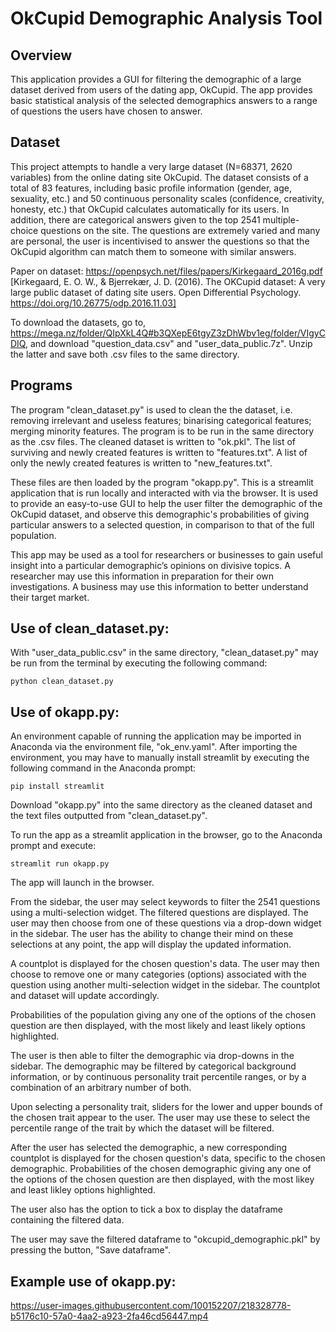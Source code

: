 # OkCupid Demographic Analysis Tool

## Overview

This application provides a GUI for filtering the demographic of a large dataset derived from users of the dating app, OkCupid. The app provides basic statistical analysis of the selected demographics answers to a range of questions the users have chosen to answer.

## Dataset

This project attempts to handle a very large dataset (N=68371, 2620 variables) from the online dating site OkCupid. The dataset consists of a total of 83 features, including basic profile information (gender, age, sexuality, etc.) and 50 continuous personality scales (confidence, creativity, honesty, etc.) that OkCupid calculates automatically for its users. In addition, there are categorical answers given to the top 2541 multiple-choice questions on the site. The questions are extremely varied and many are personal, the user is incentivised to answer the questions so that the OkCupid algorithm can match them to someone with similar answers.

Paper on dataset: https://openpsych.net/files/papers/Kirkegaard_2016g.pdf [Kirkegaard, E. O. W., & Bjerrekær, J. D. (2016). The OKCupid dataset: A very large public dataset of dating site users. Open Differential Psychology. https://doi.org/10.26775/odp.2016.11.03]

To download the datasets, go to, https://mega.nz/folder/QIpXkL4Q#b3QXepE6tgyZ3zDhWbv1eg/folder/VIgyCDIQ, and download "question_data.csv" and "user_data_public.7z". Unzip the latter and save both .csv files to the same directory.

## Programs

The program "clean_dataset.py" is used to clean the the dataset, i.e. removing irrelevant and useless features; binarising categorical features; merging minority features. The program is to be run in the same directory as the .csv files. The cleaned dataset is written to "ok.pkl". The list of surviving and newly created features is written to "features.txt". A list of only the newly created features is written to "new_features.txt".

These files are then loaded by the program "okapp.py". This is a streamlit application that is run locally and interacted with via the browser. It is used to provide an easy-to-use GUI to help the user filter the demographic of the OkCupid dataset, and observe this demographic's probabilities of giving particular answers to a selected question, in comparison to that of the full population.

This app may be used as a tool for researchers or businesses to gain useful insight into a particular demographic’s opinions on divisive topics. A researcher may use this information in preparation for their own investigations. A business may use this information to better understand their target market.

## Use of clean_dataset.py:

With "user_data_public.csv" in the same directory, "clean_dataset.py" may be run from the terminal by executing the following command:

```
python clean_dataset.py
```

## Use of okapp.py:

An environment capable of running the application may be imported in Anaconda via the environment file, "ok_env.yaml". After importing the environment, you may have to manually install streamlit by executing the following command in the Anaconda prompt:

```
pip install streamlit
```

Download "okapp.py" into the same directory as the cleaned dataset and the text files outputted from "clean_dataset.py".

To run the app as a streamlit application in the browser, go to the Anaconda prompt and execute:

```
streamlit run okapp.py
```

The app will launch in the browser.

From the sidebar, the user may select keywords to filter the 2541 questions using a multi-selection widget. The filtered questions are displayed. The user may then choose from one of these questions via a drop-down widget in the sidebar. The user has the ability to change their mind on these selections at any point, the app will display the updated information.

A countplot is displayed for the chosen question's data. The user may then choose to remove one or many categories (options) associated with the question using another multi-selection widget in the sidebar. The countplot and dataset will update accordingly.

Probabilities of the population giving any one of the options of the chosen question are then displayed, with the most likely and least likely options highlighted.

The user is then able to filter the demographic via drop-downs in the sidebar. The demographic may be filtered by categorical background information, or by continuous personality trait percentile ranges, or by a combination of an arbitrary number of both.

Upon selecting a personality trait, sliders for the lower and upper bounds of the chosen trait appear to the user. The user may use these to select the percentile range of the trait by which the dataset will be filtered.

After the user has selected the demographic, a new corresponding countplot is displayed for the chosen question's data, specific to the chosen demographic. Probabilities of the chosen demographic giving any one of the options of the chosen question are then displayed, with the most likey and least likley options highlighted.

The user also has the option to tick a box to display the dataframe containing the filtered data.

The user may save the filtered dataframe to "okcupid_demographic.pkl" by pressing the button, "Save dataframe".

## Example use of okapp.py:

https://user-images.githubusercontent.com/100152207/218328778-b5176c10-57a0-4aa2-a923-2fa46cd56447.mp4
